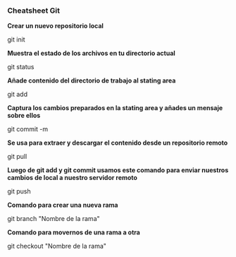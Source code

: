 ### Cheatsheet Git
**Crear un nuevo repositorio local**

git init

**Muestra el estado de los archivos en tu directorio actual**

git status

**Añade contenido del directorio de trabajo al stating area**

git add

**Captura los cambios preparados en la stating area y añades un mensaje sobre ellos**

git commit -m

**Se usa para extraer y descargar el contenido desde un repositorio remoto**

git pull

**Luego de git add y git commit usamos este comando para enviar nuestros cambios de local a nuestro servidor remoto**

git push

**Comando para crear una nueva rama**

git branch "Nombre de la rama"

**Comando para movernos de una rama a otra**

git checkout "Nombre de la rama"
